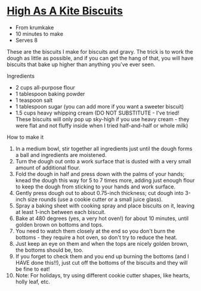 #   [High As A Kite Biscuits](http://www.grouprecipes.com/56252/high-as-a-kite-biscuits.html)
*   From krumkake
*   10 minutes to make
*   Serves 8

These are the biscuits I make for biscuits and gravy.
The trick is to work the dough as little as possible, and if you can get the hang of that, you will have biscuits that bake up higher than anything you've ever seen.

Ingredients
*   2 cups​ all-purpose flour
*   1 tablespoon baking powder
*   1 teaspoon salt
*   1 tablespoon sugar (you can add more if you want a sweeter biscuit)
*   1.5 cups​ heavy whipping cream (DO NOT SUBSTITUTE - I've tried! These biscuits will only pop up sky-high if you use heavy cream - they were flat and not fluffy inside when I tried half-and-half or whole milk)

How to make it
1.  In a medium bowl, stir together all ingredients just until the dough forms a ball and ingredients are moistened.
2.  Turn the dough out onto a work surface that is dusted with a very small amount of additional flour.
3.  Fold the dough in half and press down with the palms of your hands;
    knead the dough this way for 5 to 7 times more, adding just enough flour to keep the dough from sticking to your hands and work surface.
4.  Gently press dough out to about 0.75-inch thickness;
    cut dough into 3-inch size rounds (use a cookie cutter or a small juice glass).
5.  Spray a baking sheet with cooking spray and place biscuits on it, leaving at least 1-inch between each biscuit.
6.  Bake at 480 degrees (yes, a very hot oven!) for about 10 minutes, until golden brown on bottoms and tops.
7.  You need to watch them closely at the end so you don't burn the bottoms - they require a hot oven, so don't try to reduce the heat.
8.  Just keep an eye on them and when the tops are nicely golden brown, the bottoms should be, too.
9.  If you forget to check them and you end up burning the bottoms (and I HAVE done this!!), just cut off the bottoms of the biscuits and they will be fine to eat!
10. Note: For holidays, try using different cookie cutter shapes, like hearts, holly leaf, etc.
